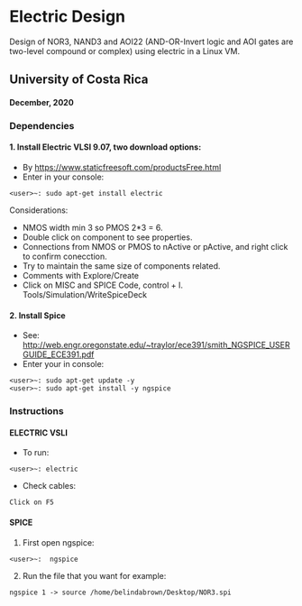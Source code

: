 # Electric Design

Design of NOR3, NAND3 and AOI22 (AND-OR-Invert logic and AOI gates are two-level compound or complex) using electric in a 
Linux VM.
 
## University of Costa Rica
#### December, 2020

### Dependencies
#### 1. Install Electric VLSI 9.07, two download options:
 - By https://www.staticfreesoft.com/productsFree.html
 - Enter in your console:
 
~~~~~
<user>~: sudo apt-get install electric 
~~~~~

Considerations: 
- NMOS width min 3 so PMOS 2*3 = 6.
- Double click on component to see properties. 
- Connections from NMOS or PMOS to nActive or pActive, and right click to confirm conecction.
- Try to maintain the same size of components related.
- Comments with Explore/Create
- Click on MISC and SPICE Code, control + I. Tools/Simulation/WriteSpiceDeck 

#### 2. Install Spice 

- See: http://web.engr.oregonstate.edu/~traylor/ece391/smith_NGSPICE_USERGUIDE_ECE391.pdf
- Enter your in console:

~~~~~
<user>~: sudo apt-get update -y
<user>~: sudo apt-get install -y ngspice
~~~~~


### Instructions 

#### ELECTRIC VSLI
 
* To run:
~~~~~
<user>~: electric
~~~~~

* Check cables:

~~~~~
Click on F5
~~~~~

#### SPICE

1. First open ngspice:
~~~~
<user>~:  ngspice 
~~~~

2. Run the file that you want for example:

~~~~
ngspice 1 -> source /home/belindabrown/Desktop/NOR3.spi
~~~~




